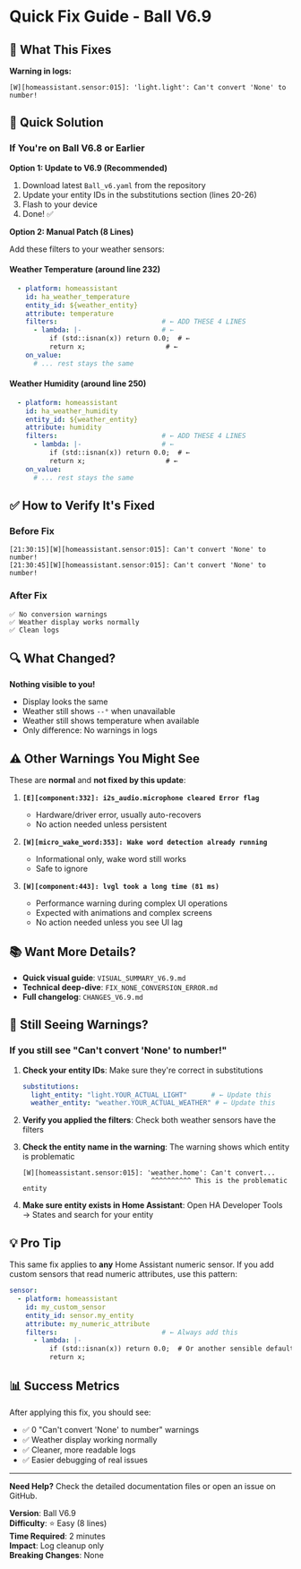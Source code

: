 # Quick Fix Guide - Ball V6.9

## 🎯 What This Fixes

**Warning in logs:**
```
[W][homeassistant.sensor:015]: 'light.light': Can't convert 'None' to number!
```

## 🚀 Quick Solution

### If You're on Ball V6.8 or Earlier

**Option 1: Update to V6.9 (Recommended)**
1. Download latest `Ball_v6.yaml` from the repository
2. Update your entity IDs in the substitutions section (lines 20-26)
3. Flash to your device
4. Done! ✅

**Option 2: Manual Patch (8 Lines)**

Add these filters to your weather sensors:

#### Weather Temperature (around line 232)
```yaml
  - platform: homeassistant
    id: ha_weather_temperature
    entity_id: ${weather_entity}
    attribute: temperature
    filters:                          # ← ADD THESE 4 LINES
      - lambda: |-                    # ←
          if (std::isnan(x)) return 0.0;  # ←
          return x;                    # ←
    on_value:
      # ... rest stays the same
```

#### Weather Humidity (around line 250)
```yaml
  - platform: homeassistant
    id: ha_weather_humidity
    entity_id: ${weather_entity}
    attribute: humidity
    filters:                          # ← ADD THESE 4 LINES
      - lambda: |-                    # ←
          if (std::isnan(x)) return 0.0;  # ←
          return x;                    # ←
    on_value:
      # ... rest stays the same
```

## ✅ How to Verify It's Fixed

### Before Fix
```log
[21:30:15][W][homeassistant.sensor:015]: Can't convert 'None' to number!
[21:30:45][W][homeassistant.sensor:015]: Can't convert 'None' to number!
```

### After Fix
```log
✅ No conversion warnings
✅ Weather display works normally
✅ Clean logs
```

## 🔍 What Changed?

**Nothing visible to you!**
- Display looks the same
- Weather still shows `--°` when unavailable
- Weather still shows temperature when available
- Only difference: No warnings in logs

## ⚠️ Other Warnings You Might See

These are **normal** and **not fixed by this update**:

1. **`[E][component:332]: i2s_audio.microphone cleared Error flag`**
   - Hardware/driver error, usually auto-recovers
   - No action needed unless persistent

2. **`[W][micro_wake_word:353]: Wake word detection already running`**
   - Informational only, wake word still works
   - Safe to ignore

3. **`[W][component:443]: lvgl took a long time (81 ms)`**
   - Performance warning during complex UI operations
   - Expected with animations and complex screens
   - No action needed unless you see UI lag

## 📚 Want More Details?

- **Quick visual guide**: `VISUAL_SUMMARY_V6.9.md`
- **Technical deep-dive**: `FIX_NONE_CONVERSION_ERROR.md`
- **Full changelog**: `CHANGES_V6.9.md`

## 🤔 Still Seeing Warnings?

### If you still see "Can't convert 'None' to number!"

1. **Check your entity IDs**: Make sure they're correct in substitutions
   ```yaml
   substitutions:
     light_entity: "light.YOUR_ACTUAL_LIGHT"      # ← Update this
     weather_entity: "weather.YOUR_ACTUAL_WEATHER" # ← Update this
   ```

2. **Verify you applied the filters**: Check both weather sensors have the filters

3. **Check the entity name in the warning**: The warning shows which entity is problematic
   ```
   [W][homeassistant.sensor:015]: 'weather.home': Can't convert...
                                   ^^^^^^^^^^ This is the problematic entity
   ```

4. **Make sure entity exists in Home Assistant**: Open HA Developer Tools → States and search for your entity

## 💡 Pro Tip

This same fix applies to **any** Home Assistant numeric sensor. If you add custom sensors that read numeric attributes, use this pattern:

```yaml
sensor:
  - platform: homeassistant
    id: my_custom_sensor
    entity_id: sensor.my_entity
    attribute: my_numeric_attribute
    filters:                          # ← Always add this
      - lambda: |-
          if (std::isnan(x)) return 0.0;  # Or another sensible default
          return x;
```

## 📊 Success Metrics

After applying this fix, you should see:
- ✅ 0 "Can't convert 'None' to number" warnings
- ✅ Weather display working normally
- ✅ Cleaner, more readable logs
- ✅ Easier debugging of real issues

---

**Need Help?** Check the detailed documentation files or open an issue on GitHub.

**Version**: Ball V6.9  
**Difficulty**: ⭐ Easy (8 lines)  
**Time Required**: 2 minutes  
**Impact**: Log cleanup only  
**Breaking Changes**: None
